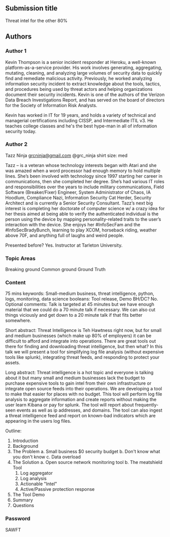 ## Submission title
Threat intel for the other 80%

## Authors
### Author 1
Kevin Thompson is a senior incident responder at Heroku, a well-known platform-as-a-service provider. His work involves generating,
aggregating, mutating, cleaning, and analyzing large volumes of security data to quickly find and remediate malicious activity. Previously, he worked analyzing information security incident to extract knowledge about the tools, tactics, and procedures being used by threat actors and helping organizations document their security incidents. Kevin is one of the authors of the Verizon
Data Breach Investigations Report, and has served on the board of directors for the Society of Information Risk Analysts.

Kevin has worked in IT for 19 years, and holds a variety of technical and managerial certifications including CISSP, and Intermediate ITIL v3. He teaches college classes and he's the best hype-man in all of information security today.

### Author 2
Tazz Ninja
grcninja@gmail.com
@grc_ninja
shirt size: med

Tazz – is a veteran whose technology interests began with Atari and she was amazed when a word processor had enough memory to hold multiple lines.  She’s been involved with technology since 1997 starting her career in communications, then she completed her degree.  She’s had various IT roles and responsibilities over the years to include military communications, Field Software (Breaker/Fixer) Engineer, System Administrator of Chaos, IA Hoodlum, Compliance Nazi, Information Security Cat Herder, Security Architect and is currently a Senior Security Consultant.  Tazz’s next big interest is completing her doctorate of computer science w/ a crazy idea for her thesis aimed at being able to verify the authenticated individual is the person using the device by mapping personality-related traits to the user’s interaction with the device.  She enjoys her #InfoSecFam and the #InfoSecBradyBunch, learning to play XCOM, horseback riding, weather above 70F, and anything full of laughs and weird people.

Presented before?
Yes. Instructor at Tarleton University.

### Topic Areas
Breaking ground
Common ground
Ground Truth

### Content
75 mins
keywords: Small-medium business, threat intelligence, python, logs, monitoring, data science
booleans: Tool release, Demo
BH/DC? No.
Optional comments: Talk is targeted at 45 minutes but we have enough material that we could do a 70 minute talk if necessary. We can also cut things viciously and get down to a 20 minute talk if that fits better somewhere.

Short abstract: Threat Intelligence is Teh Hawtness right now, but for small and medium businesses (which make up 80% of employers) it can be difficult to afford and integrate into operations. There are great tools out there for finding and downloading threat intelligence, but then what? In this talk we will present a tool for simplifying log file analysis (without expensive tools like splunk), integrating threat feeds, and responding to protect your assets.

Long abstract: Threat intelligence is a hot topic and everyone is talking about it but many
small and medium businesses lack the budget to purchase expensive tools to gain intel from
their own infrastructure or integrate open source feeds into their operations. We are
developing a tool to make that easier for places with no budget. This tool will
perform log file analysis to aggregate information and create reports without making
the user learn Kibana or pay for splunk. The tool will report about frequently-seen
events as well as ip addresses, and domains. The tool can also ingest a threat
intelligence feed and report on known-bad indicators which are appearing in the users
log files.

Outline:
1. Introduction
2. Background
3. The Problem
  a. Small business $0 security budget
  b. Don't know what you don't know
  c. Data overload
4. The Solution
  a.  Open source network monitoring tool
  b.  The meatshield Tool
     1.  Log aggregator
     2.  Log analysis
     3.  Actionable "Intel"
     4.  Active/Passive protection response
5. The Tool Demo
6. Summary
7. Questions

### Password
SAWFT
